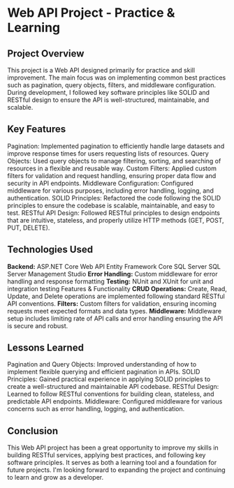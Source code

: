 # **Web API Project - Practice & Learning**

## Project Overview
This project is a Web API designed primarily for practice and skill improvement. The main focus was on implementing common best practices such as pagination, query objects, filters, and middleware configuration. During development, I followed key software principles like SOLID and RESTful design to ensure the API is well-structured, maintainable, and scalable.

## Key Features
Pagination: Implemented pagination to efficiently handle large datasets and improve response times for users requesting lists of resources.
Query Objects: Used query objects to manage filtering, sorting, and searching of resources in a flexible and reusable way.
Custom Filters: Applied custom filters for validation and request handling, ensuring proper data flow and security in API endpoints.
Middleware Configuration: Configured middleware for various purposes, including error handling, logging, and authentication.
SOLID Principles: Refactored the code following the SOLID principles to ensure the codebase is scalable, maintainable, and easy to test.
RESTful API Design: Followed RESTful principles to design endpoints that are intuitive, stateless, and properly utilize HTTP methods (GET, POST, PUT, DELETE).
## Technologies Used
**Backend:**
ASP.NET Core Web API
Entity Framework Core
SQL Server
SQL Server Management Studio
**Error Handling:**
Custom middleware for error handling and response formatting
**Testing:**
NUnit and XUnit for unit and integration testing
Features & Functionality
**CRUD Operations:**
Create, Read, Update, and Delete operations are implemented following standard RESTful API conventions.
**Filters:**
Custom filters for validation, ensuring incoming requests meet expected formats and data types.
**Middleware:**
Middleware setup includes limiting rate of API calls and error handling ensuring the API is secure and robust.
## Lessons Learned
Pagination and Query Objects: Improved understanding of how to implement flexible querying and efficient pagination in APIs.
SOLID Principles: Gained practical experience in applying SOLID principles to create a well-structured and maintainable API codebase.
RESTful Design: Learned to follow RESTful conventions for building clean, stateless, and predictable API endpoints.
Middleware: Configured middleware for various concerns such as error handling, logging, and authentication.
## Conclusion
This Web API project has been a great opportunity to improve my skills in building RESTful services, applying best practices, and following key software principles. It serves as both a learning tool and a foundation for future projects. I'm looking forward to expanding the project and continuing to learn and grow as a developer.
